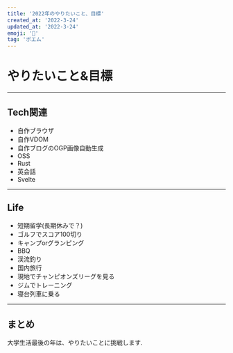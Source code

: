 ```yaml
---
title: '2022年のやりたいこと、目標'
created_at: '2022-3-24'
updated_at: '2022-3-24'
emoji: '💪'
tag: 'ポエム'
---
```


# やりたいこと&目標
***
## Tech関連
- 自作ブラウザ
- 自作VDOM
- 自作ブログのOGP画像自動生成
- OSS
- Rust
- 英会話
- Svelte

***

## Life
- 短期留学(長期休みで？)
- ゴルフでスコア100切り
- キャンプorグランピング
- BBQ
- 渓流釣り
- 国内旅行
- 現地でチャンピオンズリーグを見る
- ジムでトレーニング
- 寝台列車に乗る


***
## まとめ
大学生活最後の年は、やりたいことに挑戦します.